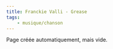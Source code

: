 ```yaml
---
title: Franckie Valli - Grease
tags:
    - musique/chanson
---
```


Page créée automatiquement, mais vide.
